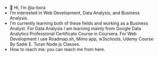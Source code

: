 - 👋 Hi, I’m @a-bora
- I’m interested in Web Development, Data Analysis, and Business Analysis.
- I’m currently learning both of these fields and working as a Business Analyst. For Data Analysis I am learning mainly from Google Data Analytics Professional Certificate Course in Coursera.
  For Web Development I use Roadmap.sh, Mimo app, w3schools, Udemy Course By Sadık E. Turan Node.js Classes.
- How to reach me: you can reach me from here.

<!---
a-bora/a-bora is a ✨ special ✨ repository because its `README.md` (this file) appears on your GitHub profile.
You can click the Preview link to take a look at your changes.
--->
